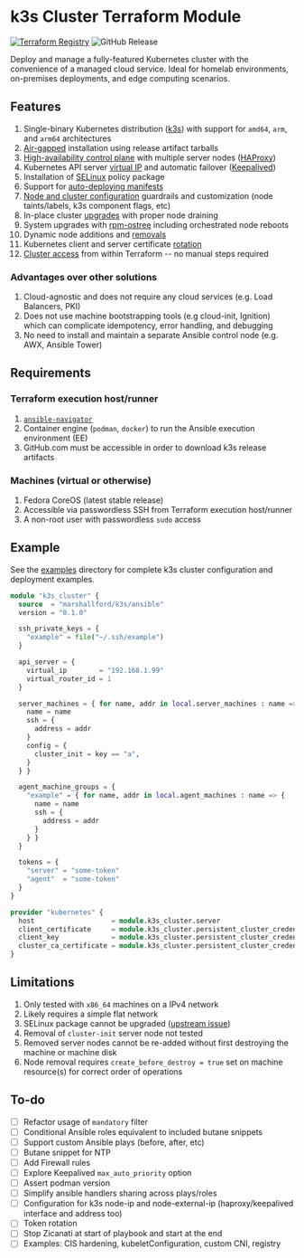 # k3s Cluster Terraform Module

[![Terraform Registry](https://img.shields.io/badge/terraform-ansible--k3s-%23844FBA?logo=terraform&logoColor=%23844FBA)](https://registry.terraform.io/modules/marshallford/k3s/ansible/latest)
![GitHub Release](https://img.shields.io/github/v/release/marshallford/terraform-ansible-k3s?sort=semver&display_name=release&logo=github)

Deploy and manage a fully-featured Kubernetes cluster with the convenience of a managed cloud service. Ideal for homelab environments, on-premises deployments, and edge computing scenarios.

## Features

1. Single-binary Kubernetes distribution ([k3s](https://docs.k3s.io/)) with support for `amd64`, `arm`, and `arm64` architectures
2. [Air-gapped](https://docs.k3s.io/installation/airgap) installation using release artifact tarballs
3. [High-availability control plane](https://docs.k3s.io/architecture#high-availability-k3s) with multiple server nodes ([HAProxy](https://www.haproxy.org/))
4. Kubernetes API server [virtual IP](https://docs.k3s.io/architecture#fixed-registration-address-for-agent-nodes) and automatic failover ([Keepalived](https://www.keepalived.org/))
5. Installation of [SELinux](https://docs.k3s.io/advanced#selinux-support) policy package
6. Support for [auto-deploying manifests](https://docs.k3s.io/installation/packaged-components#auto-deploying-manifests-addons)
7. [Node and cluster configuration](https://docs.k3s.io/installation/configuration) guardrails and customization (node taints/labels, k3s component flags, etc)
8. In-place cluster [upgrades](https://docs.k3s.io/upgrades/manual#upgrade-k3s-using-the-binary) with proper node draining
9. System upgrades with [rpm-ostree](https://coreos.github.io/rpm-ostree/) including orchestrated node reboots
10. Dynamic node additions and [removals](https://docs.k3s.io/installation/uninstall)
11. Kubernetes client and server certificate [rotation](https://docs.k3s.io/cli/certificate#checking-expiration-dates)
12. [Cluster access](https://docs.k3s.io/cluster-access) from within Terraform -- no manual steps required

### Advantages over other solutions

1. Cloud-agnostic and does not require any cloud services (e.g. Load Balancers, PKI)
2. Does not use machine bootstrapping tools (e.g cloud-init, Ignition) which can complicate idempotency, error handling, and debugging
3. No need to install and maintain a separate Ansible control node (e.g. AWX, Ansible Tower)

## Requirements

### Terraform execution host/runner

1. [`ansible-navigator`](https://ansible.readthedocs.io/projects/navigator/installation/)
2. Container engine (`podman`, `docker`) to run the Ansible execution environment (EE)
3. GitHub.com must be accessible in order to download k3s release artifacts

### Machines (virtual or otherwise)

1. Fedora CoreOS (latest stable release)
2. Accessible via passwordless SSH from Terraform execution host/runner
3. A non-root user with passwordless `sudo` access

## Example

See the [examples](./examples) directory for complete k3s cluster configuration and deployment examples.

```terraform
module "k3s_cluster" {
  source  = "marshallford/k3s/ansible"
  version = "0.1.0"

  ssh_private_keys = {
    "example" = file("~/.ssh/example")
  }

  api_server = {
    virtual_ip        = "192.168.1.99"
    virtual_router_id = 1
  }

  server_machines = { for name, addr in local.server_machines : name => {
    name = name
    ssh = {
      address = addr
    }
    config = {
      cluster_init = key == "a",
    }
  } }

  agent_machine_groups = {
    "example" = { for name, addr in local.agent_machines : name => {
      name = name
      ssh = {
        address = addr
      }
    } }
  }

  tokens = {
    "server" = "some-token"
    "agent"  = "some-token"
  }
}

provider "kubernetes" {
  host                   = module.k3s_cluster.server
  client_certificate     = module.k3s_cluster.persistent_cluster_credentials.client_certificate
  client_key             = module.k3s_cluster.persistent_cluster_credentials.client_key
  cluster_ca_certificate = module.k3s_cluster.persistent_cluster_credentials.certificate_authority
}
```

## Limitations

1. Only tested with `x86_64` machines on a IPv4 network
2. Likely requires a simple flat network
3. SELinux package cannot be upgraded ([upstream issue](https://github.com/coreos/rpm-ostree/issues/2127))
4. Removal of `cluster-init` server node not tested
5. Removed server nodes cannot be re-added without first destroying the machine or machine disk
6. Node removal requires `create_before_destroy = true` set on machine resource(s) for correct order of operations

## To-do

- [ ] Refactor usage of `mandatory` filter
- [ ] Conditional Ansible roles equivalent to included butane snippets
- [ ] Support custom Ansible plays (before, after, etc)
- [ ] Butane snippet for NTP
- [ ] Add Firewall rules
- [ ] Explore Keepalived `max_auto_priority` option
- [ ] Assert podman version
- [ ] Simplify ansible handlers sharing across plays/roles
- [ ] Configuration for k3s node-ip and node-external-ip (haproxy/keepalived interface and address too)
- [ ] Token rotation
- [ ] Stop Zicanati at start of playbook and start at the end
- [ ] Examples: CIS hardening, kubeletConfiguration, custom CNI, registry
